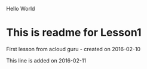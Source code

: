 Hello World
# This is readme for Lesson1
First lesson from acloud guru - created on 2016-02-10

This line is added on 2016-02-11
